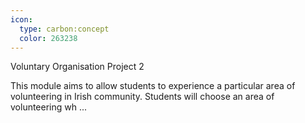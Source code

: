 ```yaml
---
icon:
  type: carbon:concept
  color: 263238
---
```

Voluntary Organisation Project 2

This module aims to allow students to experience a particular area of volunteering in Irish community. Students will choose an area of volunteering wh ... 
